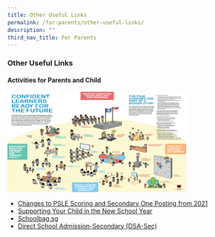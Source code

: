 ```yaml
---
title: Other Useful Links
permalink: /for-parents/other-useful-links/
description: ""
third_nav_title: For Parents
---
```

### Other Useful Links

#### Activities for Parents and Child

<img src="/images/usefullinks.png" style="width:80%">

*   [Changes to PSLE Scoring and Secondary One Posting from 2021](https://www.moe.gov.sg/page%20not%20found?item=%2fmicrosites%2fpsle%2f&amp;user=extranet%5cAnonymous&amp;site=moe-website)
*   [Supporting Your Child in the New School Year](https://meetoh.moe.edu.sg/qql/slot/u578/2021/For%20Parents/Other%20Useful%20Links%20for%20Parents/Packed%20for%20Transit_Booklet.pdf)
*   [Schoolbag.sg](https://www.schoolbag.edu.sg/)
*   [Direct School Admission-Secondary (DSA-Sec)](https://www.moe.gov.sg/page%20not%20found?item=%2fadmissions%2fdirect-admissions%2fdsa-sec%2foverview&amp;user=extranet%5cAnonymous&amp;site=moe-website)